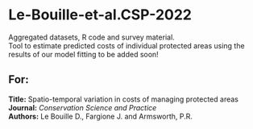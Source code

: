 # Le-Bouille-et-al.CSP-2022

Aggregated datasets, R code and survey material.<br>
Tool to estimate predicted costs of individual protected areas using the results of our model fitting to be added soon!


For:
--
<b>Title:</b> Spatio-temporal variation in costs of managing protected areas<br>
<b>Journal:</b> <i>Conservation Science and Practice</i><br>
<b>Authors:</b> Le Bouille D., Fargione J. and Armsworth, P.R.
